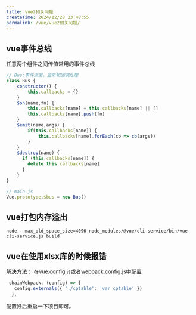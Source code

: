 ```yaml
---
title: vue2相关问题
createTime: 2024/12/28 23:48:55
permalink: /vue/vue2相关问题/
---
```


## vue事件总线
任意两个组件之间传值常用的事件总线

```js
// Bus:事件派发，监听和回调处理
class Bus {
    constructor() {
        this.callbacks = {}
    }
    $on(name,fn) {
        this.callbacks[name] = this.callbacks[name] || []
        this.callbacks[name].push(fn)
    }
    $emit(name,args) {
        if(this.callbacks[name]) {
            this.callbacks[name].forEach(cb => cb(args))
        }
    }
    $destroy(name) {
      if (this.callbacks[name]) {
        delete this.callbacks[name]
      }
    }
}

// main.js
Vue.prototype.$bus = new Bus()

```

## vue打包内存溢出
```shell
node --max_old_space_size=4096 node_modules/@vue/cli-service/bin/vue-cli-service.js build

```


## vue在使用xlsx库的时候报错
解决方法：
在vue.config.js或者webpack.config.js中配置

```js
 chainWebpack: (config) => {
   config.externals({ './cptable': 'var cptable' })
  },
```


配置好后重启一下项目即可。
